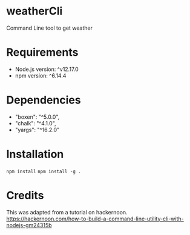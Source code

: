 # weatherCli
Command Line tool to get weather

# Requirements
 - Node.js version: ^v12.17.0
 - npm version: ^6.14.4

# Dependencies
 - "boxen": "^5.0.0",
 - "chalk": "^4.1.0",
 - "yargs": "^16.2.0"

# Installation
```npm install```
```npm install -g .```

# Credits
This was adapted from a tutorial on hackernoon.
https://hackernoon.com/how-to-build-a-command-line-utility-cli-with-nodejs-gm24315b